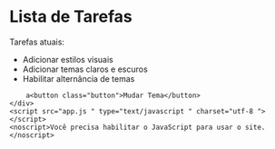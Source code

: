<html lang="en" dir="ltr">

<head>
    <meta charset="utf-8">
    <title>Primeiro exercício WEB</title>
    <link rel="stylesheet" href="main.css">
</head>

<body class="light-theme">
    <h1>Lista de Tarefas</h1>
    <p id="msg">Tarefas atuais:</p>
    <ul>
        <li class="list ">Adicionar estilos visuais</li>
        <li class="list ">Adicionar temas claros e escuros</li>
        <li>Habilitar alternância de temas</li>
    </ul>
    <div>

        a<button class="button">Mudar Tema</button>
    </div>
    <script src="app.js " type="text/javascript " charset="utf-8 "></script>
    <noscript>Você precisa habilitar o JavaScript para usar o site.</noscript>
</body>

</html>